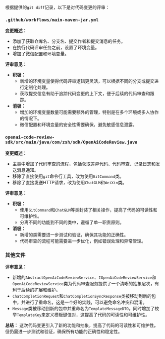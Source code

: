 根据提供的`git diff`记录，以下是对代码变更的评审：

### `.github/workflows/main-maven-jar.yml`

**变更概述：**
- 添加了获取仓库名、分支名、提交作者和提交消息的任务。
- 在执行代码评审任务之前，设置了环境变量。
- 增加了微信配置和环境变量。

**评审意见：**
- **积极：**
  - 新增的环境变量使得代码评审逻辑更灵活，可以根据不同的分支或提交进行定制化处理。
  - 获取提交信息有助于追踪代码变更的上下文，便于后续的代码审查和跟踪。
- **消极：**
  - 增加的环境变量数量可能需要额外的管理，特别是在多个环境或多人协作的情况下。
  - 微信配置和环境变量的安全性需要确保，避免敏感信息泄露。

### `openai-code-review-sdk/src/main/java/com/zsh/sdk/OpenAiCodeReview.java`

**变更概述：**
- 主类中增加了代码审查的流程，包括获取差异代码、代码审查、记录日志和发送消息通知。
- 移除了直接使用`git`命令行工具，改为使用`GitCommand`类。
- 移除了直接发送HTTP请求，改为使用`ChatGLM`和`WeiXin`类。

**评审意见：**
- **积极：**
  - 使用`GitCommand`和`ChatGLM`等类封装了相关操作，提高了代码的可读性和可维护性。
  - 分离不同的功能到不同的类中，遵循了单一职责原则。
- **消极：**
  - 新增的类需要进一步测试和验证，确保其功能的正确性。
  - 代码审查的流程可能需要进一步优化，例如错误处理和异常管理。

### 其他文件

**评审意见：**
- 新增的`AbstractOpenAiCodeReviewService`、`IOpenAiCodeReviewService`和`OpenAiCodeReviewService`类为代码审查服务提供了一个清晰的抽象层次，有利于后续的扩展和维护。
- `ChatCompletionRequest`和`ChatCompletionSyncResponse`类被移动到新的包中，并进行了重命名，这是一个好的实践，可以避免命名冲突和混淆。
- `Message`类被移动到新的包中并重命名为`TemplateMessageDTO`，同时增加了枚举`TemplateKey`来定义模板键值对，这提高了代码的可读性和可维护性。

**总结：**
这次代码变更引入了新的功能和抽象，提高了代码的可读性和可维护性。但仍需进一步测试和验证，确保所有功能的正确性和稳定性。